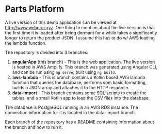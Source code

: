 # Parts Platform

A live version of this demo application can be viewed at http://www.weberer.xyz.
One thing to mention about the live version is that the first time it is loaded after
being dormant for a while takes a significantly longer to return the product JSON. I assume
this has to do w/ AWS loading the lambda function.

The repository is divided into 3 branches:
   1. **angularApp** (this branch) - This is the web application. The live version is hosted in AWS Amplify.
   This branch was generated using Angular CLI, and can be run using `ng serve`, built using `ng build`.
   2. **aws-lambda** - This is branch contains a Kotlin based AWS lambda function that queries the database, performs som basic
   formatting, builds a JSON array and attaches it to the HTTP response.
   3. **data-import** - This branch contains some SQL scripts to create the tables, and a small Kotlin app to load the CSV files into
   the database.

The database is PostgreSQL running in an AWS RDS instance. The connection information for it is located in the data-import branch. 

Each branch of the repository has a README containing information about the branch and how to run it.
